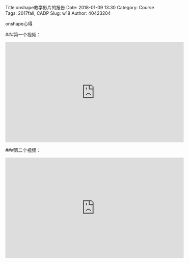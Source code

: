 Title:onshape教学影片的报告
Date: 2018-01-09 13:30
Category: Course
Tags: 2017fall, CADP
Slug: w18
Author: 40423204

onshape心得

<!-- PELICAN_END_SUMMARY -->

###第一个视频：

<iframe width="560" height="315" src="https://www.youtube.com/embed/VfFl3b-3BEU" frameborder="0" gesture="media" allow="encrypted-media" allowfullscreen></iframe>

###第二个视频：

<iframe width="560" height="315" src="https://www.youtube.com/embed/Ll9NNuXFM8s" frameborder="0" gesture="media" allow="encrypted-media" allowfullscreen></iframe>
